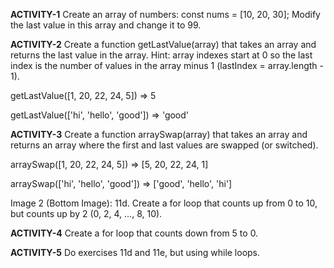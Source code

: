 **ACTIVITY-1** Create an array of numbers: const nums = [10, 20, 30]; Modify the last value in this array and change it to 99.

**ACTIVITY-2** Create a function getLastValue(array) that takes an array and returns the last value in the array. Hint: array indexes start at 0 so the last index is the number of values in the array minus 1 (lastIndex = array.length - 1).

getLastValue([1, 20, 22, 24, 5]) => 5

getLastValue(['hi', 'hello', 'good']) => 'good'

**ACTIVITY-3** Create a function arraySwap(array) that takes an array and returns an array where the first and last values are swapped (or switched).

arraySwap([1, 20, 22, 24, 5]) => [5, 20, 22, 24, 1]

arraySwap(['hi', 'hello', 'good']) => ['good', 'hello', 'hi']

Image 2 (Bottom Image): 11d. Create a for loop that counts up from 0 to 10, but counts up by 2 (0, 2, 4, ..., 8, 10).

**ACTIVITY-4** Create a for loop that counts down from 5 to 0.

**ACTIVITY-5** Do exercises 11d and 11e, but using while loops.
